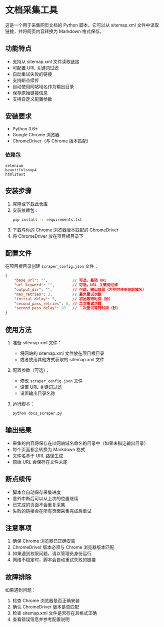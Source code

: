 # 文档采集工具

这是一个用于采集网页文档的 Python 脚本。它可以从 sitemap.xml 文件中读取链接，并将网页内容转换为 Markdown 格式保存。

## 功能特点

- 支持从 sitemap.xml 文件读取链接
- 可配置 URL 关键词过滤
- 自动重试失败的链接
- 支持断点续传
- 自动使用网站域名作为输出目录
- 保存原始链接信息
- 支持自定义配置参数

## 安装要求

- Python 3.6+
- Google Chrome 浏览器
- ChromeDriver（与 Chrome 版本匹配）

### 依赖包

```
selenium
beautifulsoup4
html2text
```

## 安装步骤

1. 克隆或下载此仓库
2. 安装依赖包：
   ```bash
   pip install -r requirements.txt
   ```
3. 下载与你的 Chrome 浏览器版本匹配的 ChromeDriver
4. 将 ChromeDriver 放在项目根目录下

## 配置文件

在项目根目录创建 `scraper_config.json` 文件：

```json
{
    "base_url": "",           // 可选，基础 URL
    "url_keyword": "",        // 可选，URL 关键词过滤
    "output_dir": "",         // 可选，输出目录（为空时使用网站域名）
    "max_retries": 3,         // 最大重试次数
    "initial_delay": 5,       // 初始等待时间（秒）
    "second_pass_retries": 5, // 二次重试次数
    "second_pass_delay": 10   // 二次重试等待时间（秒）
}
```

## 使用方法

1. 准备 sitemap.xml 文件：

   - 将网站的 sitemap.xml 文件放在项目根目录
   - 或者使用其他方式获取的 sitemap.xml 文件
2. 配置参数（可选）：

   - 修改 `scraper_config.json` 文件
   - 设置 URL 关键词过滤
   - 设置输出目录名称
3. 运行脚本：

   ```bash
   python docs_scraper.py
   ```

## 输出结果

- 采集的内容将保存在以网站域名命名的目录中（如果未指定输出目录）
- 每个页面都会转换为 Markdown 格式
- 文件名基于 URL 路径生成
- 原始 URL 会保存在文件末尾

## 断点续传

- 脚本会自动保存采集进度
- 意外中断后可以从上次的位置继续
- 已完成的页面不会重复采集
- 失败的链接会在所有页面采集完成后重试

## 注意事项

1. 确保 Chrome 浏览器已正确安装
2. ChromeDriver 版本必须与 Chrome 浏览器版本匹配
3. 如果遇到权限问题，请以管理员身份运行
4. 网络不稳定时，脚本会自动重试失败的链接

## 故障排除

如果遇到问题：

1. 检查 Chrome 浏览器是否正确安装
2. 确认 ChromeDriver 版本是否匹配
3. 检查 sitemap.xml 文件是否存在且格式正确
4. 查看错误信息并参考配置说明
